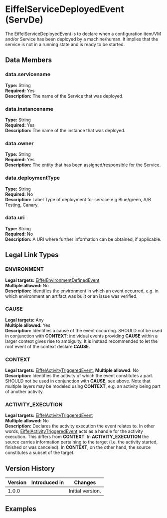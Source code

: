 <!---
   Copyright 2017 Ericsson AB.
   For a full list of individual contributors, please see the commit history.

   Licensed under the Apache License, Version 2.0 (the "License");
   you may not use this file except in compliance with the License.
   You may obtain a copy of the License at

       http://www.apache.org/licenses/LICENSE-2.0

   Unless required by applicable law or agreed to in writing, software
   distributed under the License is distributed on an "AS IS" BASIS,
   WITHOUT WARRANTIES OR CONDITIONS OF ANY KIND, either express or implied.
   See the License for the specific language governing permissions and
   limitations under the License.
--->

# EiffelServiceDeployedEvent  (ServDe)
The EiffelServiceDeployedEvent is to declare when a configuration item/VM  and/or Service has been deployed by a machine/human.
It implies that the service is not in a running state and is ready to be started.

## Data Members
### data.servicename
__Type:__ String  
__Required:__ Yes  
__Description:__ The name of the Service that was deployed.

### data.instancename
__Type:__ String  
__Required:__ Yes  
__Description:__ The name of the instance that was deployed.

### data.owner
__Type:__ String  
__Required:__ Yes  
__Description:__ The entity that has been assigned/responsible for the Service.

### data.deploymentType
__Type:__ String  
__Required:__ No  
__Description:__  Label Type of deployment for service e.g Blue/green, A/B Testing, Canary.

### data.uri
__Type:__ String  
__Required:__ No  
__Description:__ A URI where further information can be obtained, if applicable. 

## Legal Link Types
### ENVIRONMENT
__Legal targets:__ [EiffelEnvironmentDefinedEvent](https://github.com/Ericsson/eiffel/blob/master/eiffel-vocabulary/EiffelEnvironmentDefinedEvent.md)  
__Multiple allowed:__ No  
__Description:__ Identifies the environment in which an event occurred, e.g. in which environment an artifact was built or an issue was verified.

### CAUSE
__Legal targets:__ Any  
__Multiple allowed:__ Yes  
__Description:__ Identifies a cause of the event occurring. SHOULD not be used in conjunction with __CONTEXT__: individual events providing __CAUSE__ within a larger context gives rise to ambiguity. It is instead recommended to let the root event of the context declare __CAUSE__.  

### CONTEXT
__Legal targets:__ [EiffelActivityTriggeredEvent](https://github.com/Ericsson/eiffel/blob/master/eiffel-vocabulary/EiffelActivityTriggeredEvent.md), 
__Multiple allowed:__ No  
__Description:__ Identifies the activity of which the event constitutes a part. SHOULD not be used in conjunction with __CAUSE__, see above. Note that multiple layers may be modeled using __CONTEXT__, e.g. an activity being part of another activity.

### ACTIVITY_EXECUTION
__Legal targets:__ [EiffelActivityTriggeredEvent](https://github.com/Ericsson/eiffel/blob/master/eiffel-vocabulary/EiffelActivityTriggeredEvent.md)  
__Multiple allowed:__ No  
__Description:__ Declares the activity execution the event relates to. In other words, [EiffelActivityTriggeredEvent](https://github.com/Ericsson/eiffel/blob/master/eiffel-vocabulary/EiffelActivityTriggeredEvent.md) acts as a handle for the activity execution. This differs from __CONTEXT__. In __ACTIVITY_EXECUTION__ the source carries information pertaining to the target (i.e. the activity started, finished or was canceled). In __CONTEXT__, on the other hand, the source constitutes a subset of the target.

## Version History
| Version   | Introduced in                                          | Changes                                 |
| --------- | ------------------------------------------------------ | --------------------------------------- |
| 1.0.0     |                                                        | Initial version.                        |

## Examples
